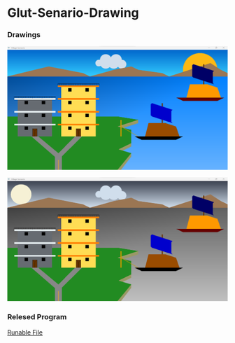 # Glut-Senario-Drawing

### Drawings 

![Alt Text](git_components/Day.png)

![Alt Text](git_components/Night.png)

### Relesed Program
[Runable File](./bin/Release/main_project.exe)
